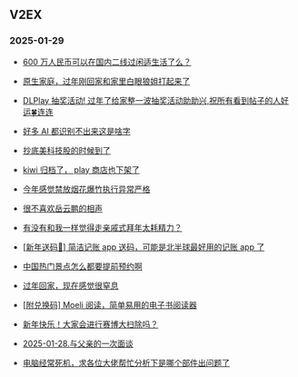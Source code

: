 ## V2EX 
### 2025-01-29

+ [600 万人民币可以在国内二线过闲适生活了么？](https://www.v2ex.com/t/1108150)

+ [原生家庭，过年刚回家和家里白眼狼姐打起来了](https://www.v2ex.com/t/1108137)

+ [DLPlay 抽奖活动! 过年了给家整一波抽奖活动助助兴,祝所有看到帖子的人好运🍀连连](https://www.v2ex.com/t/1108166)

+ [好多 AI 都识别不出来这是啥字](https://www.v2ex.com/t/1108191)

+ [抄底美科技股的时候到了](https://www.v2ex.com/t/1108157)

+ [kiwi 归档了， play 商店也下架了](https://www.v2ex.com/t/1108151)

+ [今年感觉禁放烟花爆竹执行异常严格](https://www.v2ex.com/t/1108184)

+ [很不喜欢岳云鹏的相声](https://www.v2ex.com/t/1108225)

+ [有没有和我一样觉得走亲戚式拜年太耗精力？](https://www.v2ex.com/t/1108221)

+ [[新年送码🎉] 简洁记账 app 送码，可能是北半球最好用的记账 app 了](https://www.v2ex.com/t/1108178)

+ [中国热门景点怎么都要提前预约啊](https://www.v2ex.com/t/1108165)

+ [过年回家，现在感觉很窒息](https://www.v2ex.com/t/1108213)

+ [[附兑换码] Moeli 阅读，简单易用的电子书阅读器](https://www.v2ex.com/t/1108214)

+ [新年快乐！大家会进行赛博大扫除吗？](https://www.v2ex.com/t/1108248)

+ [2025-01-28.与父亲的一次面谈](https://www.v2ex.com/t/1108220)

+ [电脑经常死机，求各位大佬帮忙分析下是哪个部件出问题了](https://www.v2ex.com/t/1108240)

